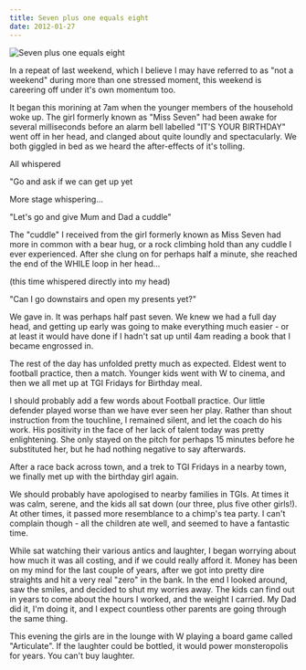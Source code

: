 ```yaml
---
title: Seven plus one equals eight
date: 2012-01-27
---
```


![Seven plus one equals eight](https://source.unsplash.com/LuQ2ex5HY3c/1600x900)

In a repeat of last weekend, which I believe I may have referred to as "not a weekend" during more than one stressed moment, this weekend is careering off under it's own momentum too.

It began this morining at 7am when the younger members of the household woke up. The girl formerly known as "Miss Seven" had been awake for several milliseconds before an alarm bell labelled "IT'S YOUR BIRTHDAY" went off in her head, and clanged about quite loundly and spectacularly. We both giggled in bed as we heard the after-effects of it's tolling.

All whispered

"Go and ask if we can get up yet 

More stage whispering...

"Let's go and give Mum and Dad a cuddle"

The "cuddle" I received from the girl formerly known as Miss Seven had more in common with a bear hug, or a rock climbing hold than any cuddle I ever experienced. After she clung on for perhaps half a minute, she reached the end of the WHILE loop in her head...

(this time whispered directly into my head)

"Can I go downstairs and open my presents yet?"

We gave in. It was perhaps half past seven. We knew we had a full day head, and getting up early was going to make everything much easier - or at least it would have done if I hadn't sat up until 4am reading a book that I became engrossed in.

The rest of the day has unfolded pretty much as expected. Eldest went to football practice, then a match. Younger kids went with W to cinema, and then we all met up at TGI Fridays for Birthday meal.

I should probably add a few words about Football practice. Our little defender played worse than we have ever seen her play. Rather than shout instruction from the touchline, I remained silent, and let the coach do his work. His positivity in the face of her lack of talent today was pretty enlightening. She only stayed on the pitch for perhaps 15 minutes before he substituted her, but he had nothing negative to say afterwards.

After a race back across town, and a trek to TGI Fridays in a nearby town, we finally met up with the birthday girl again.

We should probably have apologised to nearby families in TGIs. At times it was calm, serene, and the kids all sat down (our three, plus five other girls!). At other times, it passed more resemblance to a chimp's tea party. I can't complain though - all the children ate well, and seemed to have a fantastic time.

While sat watching their various antics and laughter, I began worrying about how much it was all costing, and if we could really afford it. Money has been on my mind for the last couple of years, after we got into pretty dire straights and hit a very real "zero" in the bank. In the end I looked around, saw the smiles, and decided to shut my worries away. The kids can find out in years to come about the hours I worked, and the weight I carried. My Dad did it, I'm doing it, and I expect countless other parents are going through the same thing.

This evening the girls are in the lounge with W playing a board game called "Articulate". If the laughter could be bottled, it would power monsteropolis for years. You can't buy laughter.